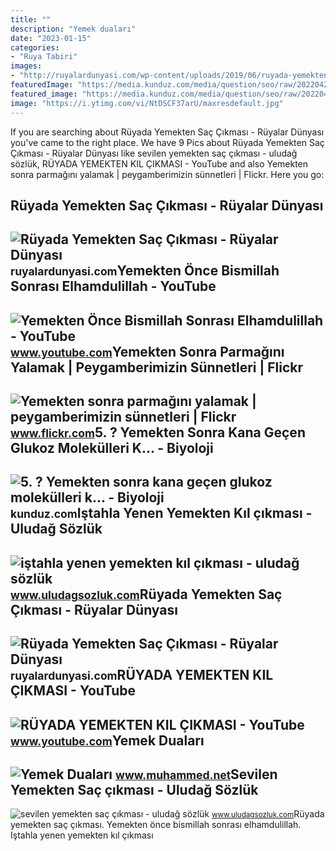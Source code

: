 ```yaml
---
title: ""
description: "Yemek duaları"
date: "2023-01-15"
categories:
- "Ruya Tabiri"
images:
- "http://ruyalardunyasi.com/wp-content/uploads/2019/06/ruyada-yemekten-sac-kil-cikmasi-1024x576.jpg"
featuredImage: "https://media.kunduz.com/media/question/seo/raw/20220426095902595365-658365_R0sosEgHg.jpg?h=512"
featured_image: "https://media.kunduz.com/media/question/seo/raw/20220426095902595365-658365_R0sosEgHg.jpg?h=512"
image: "https://i.ytimg.com/vi/NtDSCF37arU/maxresdefault.jpg"
---
```


If you are searching about Rüyada Yemekten Saç Çıkması - Rüyalar Dünyası you've came to the right place. We have 9 Pics about Rüyada Yemekten Saç Çıkması - Rüyalar Dünyası like sevilen yemekten saç çıkması - uludağ sözlük, RÜYADA YEMEKTEN KIL ÇIKMASI - YouTube and also Yemekten sonra parmağını yalamak | peygamberimizin sünnetleri | Flickr. Here you go:

Rüyada Yemekten Saç Çıkması - Rüyalar Dünyası
---------------------------------------------

 ![Rüyada Yemekten Saç Çıkması - Rüyalar Dünyası](http://ruyalardunyasi.com/wp-content/uploads/2019/06/ruyada-yemekten-sac-kil-cikmasi-1024x576.jpg) <small>ruyalardunyasi.com</small>Yemekten Önce Bismillah Sonrası Elhamdulillah - YouTube
-------------------------------------------------------

 ![Yemekten Önce Bismillah Sonrası Elhamdulillah - YouTube](https://i.ytimg.com/vi/NtDSCF37arU/maxresdefault.jpg) <small>www.youtube.com</small>Yemekten Sonra Parmağını Yalamak | Peygamberimizin Sünnetleri | Flickr
----------------------------------------------------------------------

 ![Yemekten sonra parmağını yalamak | peygamberimizin sünnetleri | Flickr](https://live.staticflickr.com/301/31619916072_421fbe1d9a_b.jpg) <small>www.flickr.com</small>5. ? Yemekten Sonra Kana Geçen Glukoz Molekülleri K... - Biyoloji
-----------------------------------------------------------------

 ![5. ? Yemekten sonra kana geçen glukoz molekülleri k... - Biyoloji](https://media.kunduz.com/media/question/seo/raw/20220426095902595365-658365_R0sosEgHg.jpg?h=512) <small>kunduz.com</small>Iştahla Yenen Yemekten Kıl çıkması - Uludağ Sözlük
--------------------------------------------------

 ![iştahla yenen yemekten kıl çıkması - uludağ sözlük](https://galeri13.uludagsozluk.com/737/istahla-yenen-yemekten-kil-cikmasi_1756001.jpg) <small>www.uludagsozluk.com</small>Rüyada Yemekten Saç Çıkması - Rüyalar Dünyası
---------------------------------------------

 ![Rüyada Yemekten Saç Çıkması - Rüyalar Dünyası](http://ruyalardunyasi.com/wp-content/uploads/2019/06/ruyada-yemekten-sac-cikmasi-1024x680.jpg) <small>ruyalardunyasi.com</small>RÜYADA YEMEKTEN KIL ÇIKMASI - YouTube
-------------------------------------

 ![RÜYADA YEMEKTEN KIL ÇIKMASI - YouTube](https://i.ytimg.com/vi/wPFXXLBEimg/hqdefault.jpg) <small>www.youtube.com</small>Yemek Duaları
-------------

 ![Yemek Duaları](https://blogger.googleusercontent.com/img/b/R29vZ2xl/AVvXsEhjfJ4R52Kwr9Cf2L9LhQ1U8GCA8obK8h2erv1BKFQAhh9Hz9Uczio4ikZMRzrmLnXnlpFSE-9kz0nkz4xHNoFdL0tGRSBuwvl3JFYvPhIQHSuIzQbY1RtznSe88r_l3cQJMkcK54Hm10XAjIbOtDbBYK1UfG7fZTNfdqIISau5K3pg5n6mCrLq7K-lVw/s16000/yemek-dualari.webp) <small>www.muhammed.net</small>Sevilen Yemekten Saç çıkması - Uludağ Sözlük
--------------------------------------------

 ![sevilen yemekten saç çıkması - uludağ sözlük](https://galeri13.uludagsozluk.com/603/sevilen-yemekten-sac-cikmasi_2297237.jpg) <small>www.uludagsozluk.com</small>Rüyada yemekten saç çıkması. Yemekten önce bismillah sonrası elhamdulillah. Iştahla yenen yemekten kıl çıkması
